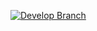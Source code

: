 [![Develop Branch](https://img.shields.io/badge/branch-develop-blue)](https://github.com/USERNAME/REPO/tree/develop)
